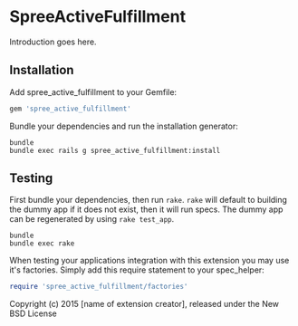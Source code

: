 SpreeActiveFulfillment
======================

Introduction goes here.

Installation
------------

Add spree_active_fulfillment to your Gemfile:

```ruby
gem 'spree_active_fulfillment'
```

Bundle your dependencies and run the installation generator:

```shell
bundle
bundle exec rails g spree_active_fulfillment:install
```

Testing
-------

First bundle your dependencies, then run `rake`. `rake` will default to building the dummy app if it does not exist, then it will run specs. The dummy app can be regenerated by using `rake test_app`.

```shell
bundle
bundle exec rake
```

When testing your applications integration with this extension you may use it's factories.
Simply add this require statement to your spec_helper:

```ruby
require 'spree_active_fulfillment/factories'
```

Copyright (c) 2015 [name of extension creator], released under the New BSD License
